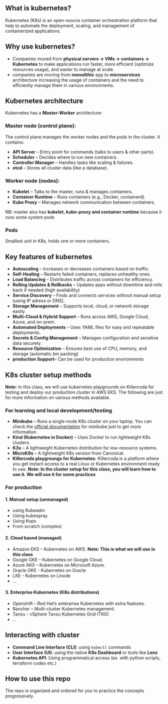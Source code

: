## What is kubernetes?
Kubernetes (K8s) is an open-source container orchestration platform that help to automate the deployment, scaling, and management of containerized applications.

## Why use kubernetes?
- Companies moved from **physical servers → VMs → containers → Kubernetes** to make applications run faster, more efficient (optimize resources usage), and easier to manage at scale.
- companies are moving from **monolithic** app to **microservices** architecture increasing the usage of containers and the need to efficiently manage them in various environments.
## Kubernetes architecture
Kubernetes has a **Master-Worker** architecture:
### Master node (control plane):
The control plane manages the worker nodes and the pods in the cluster. It contains:
- **API Server** – Entry point for commands (talks to users & other parts).
- **Scheduler** – Decides where to run new containers.
- **Controller Manager** – Handles tasks like scaling & failures.
- **etcd** – Stores all cluster data (like a database).
### Worker node (nodes):

- **Kubelet** – Talks to the master, runs & manages containers.
- **Container Runtime** – Runs containers (e.g., Docker, containerd).
- **Kube Proxy** – Manages network communication between containers.

NB: master also has **kubelet, kube-proxy and container runtime** because it runs some system pods 
### Pods
Smallest unit in K8s, holds one or more containers.

## Key features of kubernetes
- **Autoscaling** – Increases or decreases containers based on traffic.
- **Self-Healing** – Restarts failed containers, replaces unhealthy ones.
- **Load Balancing** – Distributes traffic across containers for efficiency.
- **Rolling Updates & Rollbacks** – Updates apps without downtime and rolls back if needed (high availability)
- **Service Discovery** – Finds and connects services without manual setup (using IP adress or DNS).
- **Storage Management** – Supports local, cloud, or network storage easily.
- **Multi-Cloud & Hybrid Support** – Runs across AWS, Google Cloud, Azure, and on-prem.
- **Automated Deployments** – Uses YAML files for easy and repeatable deployments.
- **Secrets & Config Management** – Manages configuration and sensitive data securely.
- **Resource Optimization** – Ensures best use of CPU, memory, and storage (automatic bin packing)
- **production Support**– Can be used for production environments

## K8s cluster setup methods
**Note:** In this class, we will use kubernetes playgrounds on Killercoda for testing and deploy our production cluster in AWS EKS. The following are just for more information on various methods available.

### For learning and local development/testing
- **Minikube** – Runs a single-node K8s cluster on your laptop. You can check the [official documentation](https://minikube.sigs.k8s.io/docs/) for minikube just to get more information.
- **Kind (Kubernetes in Docker)** – Uses Docker to run lightweight K8s clusters. 
- **K3s** – A lightweight Kubernetes distribution for low-resource systems.
- **MicroK8s** – A lightweight K8s version from Canonical.
- **Killercoda playgroungs for Kubernetes**: Killercoda is a platform where you get instant access to a real Linux or Kubernetes environment ready to use. **Note: In the cluster setup for this class, you will learn how to use it. We will use it for some practices**

### For production
#### 1. Manual setup (unmanaged)
- using Kubeadm
- Using kubespray
- Using Kops
- From scratch (complex)

#### 2.  Cloud based (managed)
- Amazon EKS – Kubernetes on AWS. **Note: This is what we will use in this class**
- Google GKE – Kubernetes on Google Cloud.
- Azure AKS – Kubernetes on Microsoft Azure.
- Oracle OKE - Kubernetes on Oracle
- LKE - Kubernetes on Linode
- ...

#### 3. Enterprise Kubernetes (K8s distributions)
- Openshift – Red Hat’s enterprise Kubernetes with extra features.
- Rancher – Multi-cluster Kubernetes management.
- Tanzu - vSphere Tanzu Kubernetes Grid (TKG)
- ...

## Interacting with cluster
- **Command Line Interface (CLI)**: using `kubectl` commands
- **User Interface (UI)**: using the native **K8s Dashboard** or tools like **Lens**
- **Kubernetes API**: Using programmatical access (ex. with python scripts, terraform codes etc.)


## How to use this repo
The repo is organized and ordered for you to practice the concepts progressively.
